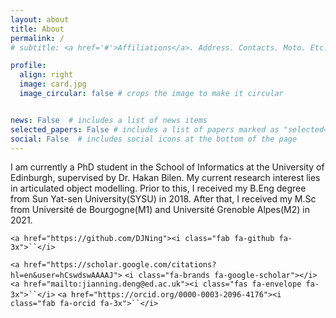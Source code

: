 ```yaml
---
layout: about
title: About
permalink: /
# subtitle: <a href='#'>Affiliations</a>. Address. Contacts. Moto. Etc.

profile:
  align: right
  image: card.jpg
  image_circular: false # crops the image to make it circular


news: False  # includes a list of news items
selected_papers: False # includes a list of papers marked as "selected={true}"
social: False  # includes social icons at the bottom of the page
---
```

I am currently a PhD student in the School of Informatics at the University of Edinburgh, supervised by Dr. Hakan Bilen. My current research interest lies in articulated object modelling. Prior to this, I received my B.Eng degree from Sun Yat-sen University(SYSU) in 2018. After that, I received my M.Sc from Université de Bourgogne(M1) and Université Grenoble Alpes(M2) in 2021.

`<a href="https://github.com/DJNing"><i class="fab fa-github fa-3x">``</i>`

`<a href="https://scholar.google.com/citations?hl=en&user=hCswdswAAAAJ">` `<i class="fa-brands fa-google-scholar"></i>`
`<a href="mailto:jianning.deng@ed.ac.uk"><i class="fas fa-envelope fa-3x">``</i>`
`<a href="https://orcid.org/0000-0003-2096-4176"><i class="fab fa-orcid fa-3x">``</i>`
